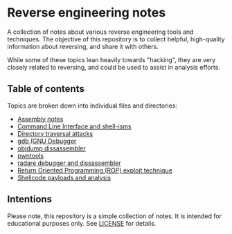 # Reverse engineering notes
A collection of notes about various reverse engineering tools and techniques.
The objective of this repository is to collect helpful, high-quality
information about reversing, and share it with others.

While some of these topics lean heavily towards "hacking", they are very
closely related to reversing, and could be used to assist in analysis efforts.

## Table of contents
Topics are broken down into individual files and directories:

- [Assembly notes](assembly.md)
- [Command Line Interface and shell-isms](cli.md)
- [Directory traversal attacks](directory-traversal.md)
- [gdb (GNU Debugger](gdb.md)
- [objdump dissassembler](objdump.md)
- [pwntools](pwntools.md)
- [radare debugger and dissassembler](radare.md)
- [Return Oriented Programming (ROP) exploit technique](rop.md)
- [Shellcode payloads and analysis](shellcode.md)

## Intentions
Please note, this repository is a simple collection of notes. It is intended
for educational purposes only. See [LICENSE](LICENSE) for details.
